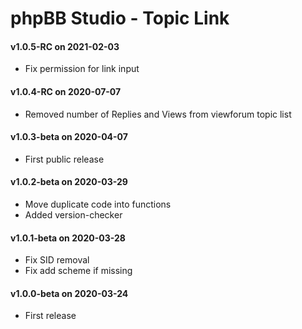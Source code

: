 # phpBB Studio - Topic Link

#### v1.0.5-RC on 2021-02-03
- Fix permission for link input

#### v1.0.4-RC on 2020-07-07
- Removed number of Replies and Views from viewforum topic list

#### v1.0.3-beta on 2020-04-07
- First public release

#### v1.0.2-beta on 2020-03-29
- Move duplicate code into functions
- Added version-checker

#### v1.0.1-beta on 2020-03-28
- Fix SID removal
- Fix add scheme if missing

#### v1.0.0-beta on 2020-03-24
- First release

